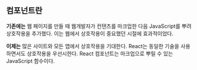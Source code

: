 ## 컴포넌트란

**기존에는**
웹 페이지를 만들 때 웹개발자가 컨텐츠를 마크업한 다음 JavaScript를 뿌려 상호작용을 추가했다.
이는 웹에서 상호작용이 중요했던 시절에 효과적이었다.

**이제는**
많은 사이트와 모든 앱에서 상호작용을 기대한다.
React는 동일한 기술을 사용하면서도 상호작용을 우선시한다.
React 컴포넌트는 마크업으로 뿌릴 수 있는 JavaScript 함수이다.
